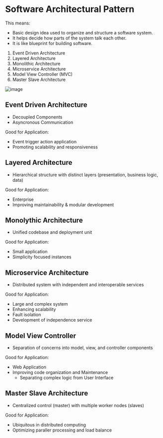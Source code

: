 # Software Architectural Pattern

This means:
- Basic design idea used to organize and structure a software system.
- It helps decide how parts of the system talk each other.
- It is like blueprint for building software.

1. Event Driven Architecture
2. Layered Architecture
3. Monolithic Architecture
4. Microservice Architecture
5. Model View Controller (MVC)
6. Master Slave Architecture

![image](https://github.com/user-attachments/assets/b0983816-cbb0-4e67-bf32-f3b32af6812c)


## Event Driven Architecture

- Decoupled Components
- Asyncronous Communication

Good for Application:
- Event trigger action application
- Promoting scalability and responsiveness

## Layered Architecture

- Hierarchical structure with distinct layers (presentation, business logic, data)

Good for Application:
- Enterprise
- Improving maintainability & modular development

## Monolythic Architecture

- Unified codebase and deployment unit

Good for Application:
- Small application
- Simplicity focused instances

## Microservice Architecture

- Distributed system with independent and interoperable services

Good for Application:
- Large and complex system
- Enhancing scalability
- Fault isolation
- Development of independence service

## Model View Controller

- Separation of concerns into model, view, and controller components

Good for Application:
- Web Application
- Improving code organization and Maintenance
  - Separating complex logic from User Interface

## Master Slave Architecture

- Centralized control (master) with multiple worker nodes (slaves)

Good for Application:
- Ubiquitous in distributed computing
- Optimizing paraller processing and load balance
